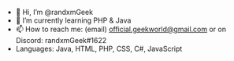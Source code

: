 - 👋 Hi, I’m @randxmGeek
- 🌱 I’m currently learning PHP & Java
- 📫 How to reach me: (email) official.geekworld@gmail.com or on Discord: randxmGeek#1622
- Languages: Java, HTML, PHP, CSS, C#, JavaScript

<!---
randxmGeek/randxmGeek is a ✨ special ✨ repository because its `README.md` (this file) appears on your GitHub profile.
You can click the Preview link to take a look at your changes.
--->
